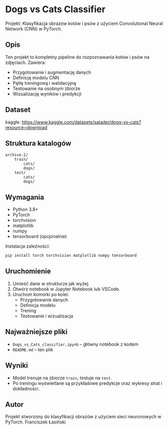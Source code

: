 # Dogs vs Cats Classifier

Projekt: Klasyfikacja obrazów kotów i psów z użyciem Convolutional Neural Network (CNN) w PyTorch.

## Opis
Ten projekt to kompletny pipeline do rozpoznawania kotów i psów na zdjęciach. Zawiera:
- Przygotowanie i augmentację danych
- Definicję modelu CNN
- Pętlę treningową i walidacyjną
- Testowanie na osobnym zbiorze
- Wizualizację wyników i predykcji

## Dataset
kaggle: 
https://www.kaggle.com/datasets/salader/dogs-vs-cats?resource=download

## Struktura katalogów
```
archive-2/
    train/
        cats/
        dogs/
    test/
        cats/
        dogs/
```

## Wymagania
- Python 3.8+
- PyTorch
- torchvision
- matplotlib
- numpy
- tensorboard (opcjonalnie)

Instalacja zależności:
```bash
pip install torch torchvision matplotlib numpy tensorboard
```

## Uruchomienie
1. Umieść dane w strukturze jak wyżej.
2. Otwórz notebook w Jupyter Notebook lub VSCode.
3. Uruchom komórki po kolei:
    - Przygotowanie danych
    - Definicja modelu
    - Trening
    - Testowanie i wizualizacja

## Najważniejsze pliki
- `Dogs_vs_Cats_classifier.ipynb` – główny notebook z kodem
- `README.md` – ten plik

## Wyniki
- Model trenuje na zbiorze `train`, testuje na `test`.
- Po treningu wyświetlane są przykładowe predykcje oraz wykresy strat i dokładności.

## Autor
Projekt stworzony do klasyfikacji obrazów z użyciem sieci neuronowych w PyTorch.
Franciszek Łasiński 
